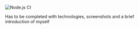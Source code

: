 ![Node.js CI](https://github.com/Mousticke/portfolio-new/workflows/Node.js%20CI/badge.svg?branch=master)

Has to be completed with technologies, screenshots and a brief introduction of myself
